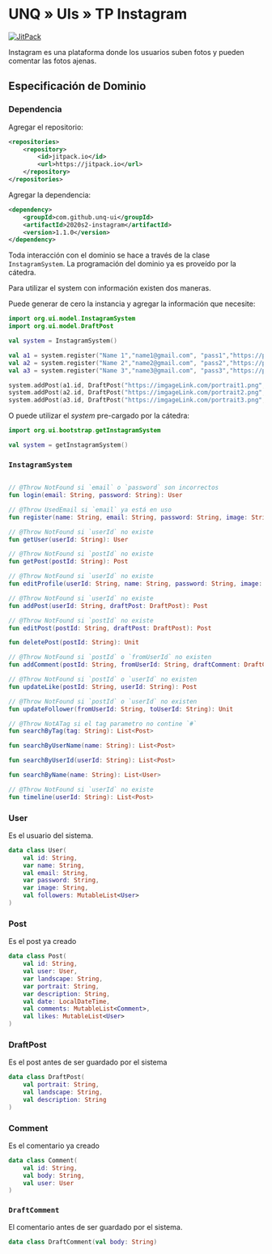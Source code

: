 # UNQ » UIs » TP Instagram

[![JitPack](https://jitpack.io/v/unq-ui/2020s2-instagram.svg)](https://jitpack.io/#unq-ui/2020s2-instagram)

Instagram es una plataforma donde los usuarios suben fotos y pueden comentar las fotos ajenas.

## Especificación de Dominio

### Dependencia

Agregar el repositorio:

```xml
<repositories>
    <repository>
        <id>jitpack.io</id>
        <url>https://jitpack.io</url>
    </repository>
</repositories>
```

Agregar la dependencia:

```xml
<dependency>
    <groupId>com.github.unq-ui</groupId>
    <artifactId>2020s2-instagram</artifactId>
    <version>1.1.0</version>
</dependency>
```

Toda interacción con el dominio se hace a través de la clase `InstagramSystem`. La programación del dominio ya es proveído por la cátedra.

Para utilizar el system con información existen dos maneras.

Puede generar de cero la instancia y agregar la información que necesite:

```kotlin
import org.ui.model.InstagramSystem
import org.ui.model.DraftPost

val system = InstagramSystem()

val a1 = system.register("Name 1","name1@gmail.com", "pass1","https://pix.example/1.png")
val a2 = system.register("Name 2","name2@gmail.com", "pass2","https://pix.example/2.png")
val a3 = system.register("Name 3","name3@gmail.com", "pass3","https://pix.example/3.png")

system.addPost(a1.id, DraftPost("https://imgageLink.com/portrait1.png", "https://imgageLink.com/landscape1.png", "description1"))
system.addPost(a2.id, DraftPost("https://imgageLink.com/portrait2.png", "https://imgageLink.com/landscape2.png", "description2"))
system.addPost(a3.id, DraftPost("https://imgageLink.com/portrait3.png", "https://imgageLink.com/landscape3.png", "description3"))
```

O puede utilizar el _system_ pre-cargado por la cátedra:

```kotlin
import org.ui.bootstrap.getInstagramSystem

val system = getInstagramSystem()
```

### `InstagramSystem`

```kotlin

// @Throw NotFound si `email` o `password` son incorrectos
fun login(email: String, password: String): User

// @Throw UsedEmail si `email` ya está en uso
fun register(name: String, email: String, password: String, image: String): User

// @Throw NotFound si `userId` no existe
fun getUser(userId: String): User

// @Throw NotFound si `postId` no existe
fun getPost(postId: String): Post

// @Throw NotFound si `userId` no existe
fun editProfile(userId: String, name: String, password: String, image: String): User

// @Throw NotFound si `userId` no existe
fun addPost(userId: String, draftPost: DraftPost): Post

// @Throw NotFound si `postId` no existe
fun editPost(postId: String, draftPost: DraftPost): Post

fun deletePost(postId: String): Unit

// @Throw NotFound si `postId` o `fromUserId` no existen
fun addComment(postId: String, fromUserId: String, draftComment: DraftComment): Post

// @Throw NotFound si `postId` o `userId` no existen
fun updateLike(postId: String, userId: String): Post

// @Throw NotFound si `postId` o `userId` no existen
fun updateFollower(fromUserId: String, toUserId: String): Unit

// @Throw NotATag si el tag parametro no contine `#`
fun searchByTag(tag: String): List<Post>

fun searchByUserName(name: String): List<Post>

fun searchByUserId(userId: String): List<Post>

fun searchByName(name: String): List<User>

// @Throw NotFound si `userId` no existe
fun timeline(userId: String): List<Post>
```

### User

Es el usuario del sistema.

```kotlin
data class User(
    val id: String,
    var name: String,
    val email: String,
    var password: String,
    var image: String,
    val followers: MutableList<User>
)
```

### Post

Es el post ya creado

```kotlin
data class Post(
    val id: String,
    val user: User,
    var landscape: String,
    var portrait: String,
    var description: String,
    val date: LocalDateTime,
    val comments: MutableList<Comment>,
    val likes: MutableList<User>
)
```

### DraftPost

Es el post antes de ser guardado por el sistema

```kotlin
data class DraftPost(
    val portrait: String,
    val landscape: String,
    val description: String
)
```

### Comment

Es el comentario ya creado

```kotlin
data class Comment(
    val id: String,
    val body: String,
    val user: User
)
```

### `DraftComment`

El comentario antes de ser guardado por el sistema.

```kotlin
data class DraftComment(val body: String)
```
